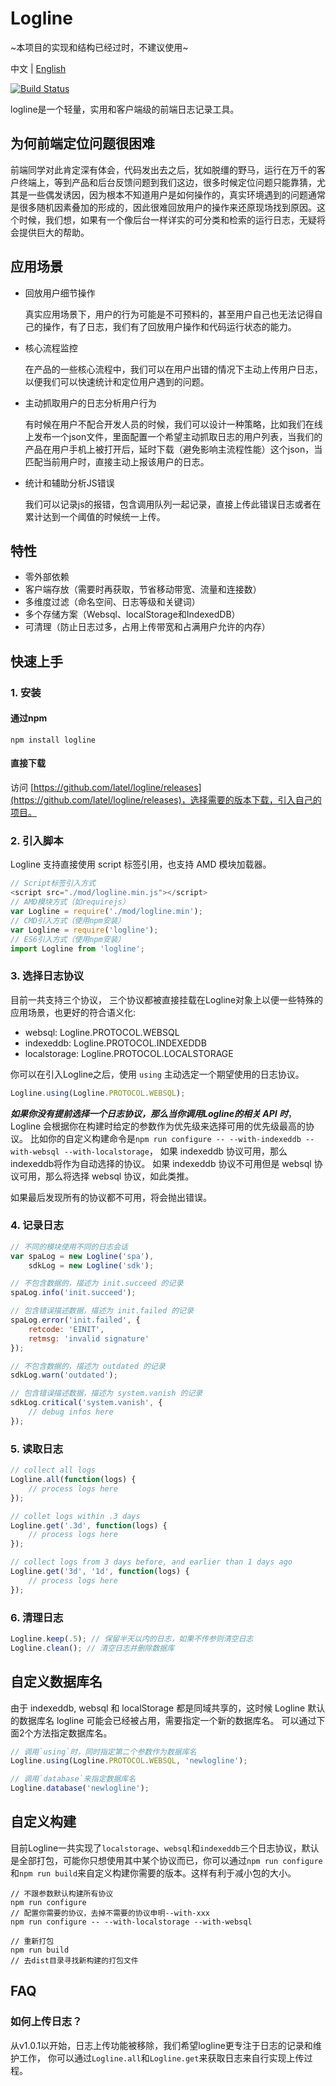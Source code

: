 Logline
=======

~本项目的实现和结构已经过时，不建议使用~

中文 | [English](https://github.com/latel/logline/blob/master/README.en_US.md)

[![Build Status][travis-image]][travis-url]

logline是一个轻量，实用和客户端级的前端日志记录工具。


为何前端定位问题很困难
-----------------
前端同学对此肯定深有体会，代码发出去之后，犹如脱缰的野马，运行在万千的客户终端上，等到产品和后台反馈问题到我们这边，很多时候定位问题只能靠猜，尤其是一些偶发诱因，因为根本不知道用户是如何操作的，真实环境遇到的问题通常是很多随机因素叠加的形成的，因此很难回放用户的操作来还原现场找到原因。这个时候，我们想，如果有一个像后台一样详实的可分类和检索的运行日志，无疑将会提供巨大的帮助。

应用场景
------

+ 回放用户细节操作

	真实应用场景下，用户的行为可能是不可预料的，甚至用户自己也无法记得自己的操作，有了日志，我们有了回放用户操作和代码运行状态的能力。

+ 核心流程监控

    在产品的一些核心流程中，我们可以在用户出错的情况下主动上传用户日志，以便我们可以快速统计和定位用户遇到的问题。

+ 主动抓取用户的日志分析用户行为

    有时候在用户不配合开发人员的时候，我们可以设计一种策略，比如我们在线上发布一个json文件，里面配置一个希望主动抓取日志的用户列表，当我们的产品在用户手机上被打开后，延时下载（避免影响主流程性能）这个json，当匹配当前用户时，直接主动上报该用户的日志。

+ 统计和辅助分析JS错误

    我们可以记录js的报错，包含调用队列一起记录，直接上传此错误日志或者在累计达到一个阈值的时候统一上传。

特性
---

+ 零外部依赖
+ 客户端存放（需要时再获取，节省移动带宽、流量和连接数）
+ 多维度过滤（命名空间、日志等级和关键词）
+ 多个存储方案（Websql、localStorage和IndexedDB）
+ 可清理（防止日志过多，占用上传带宽和占满用户允许的内存）

快速上手
------

### 1. 安装

#### 通过npm

``` shell
npm install logline
```

#### 直接下载
访问 [https://github.com/latel/logline/releases](https://github.com/latel/logline/releases)，选择需要的版本下载，引入自己的项目。


### 2. 引入脚本

Logline 支持直接使用 script 标签引用，也支持 AMD 模块加载器。

``` javascript
// Script标签引入方式
<script src="./mod/logline.min.js"></script>
// AMD模块方式（如requirejs）
var Logline = require('./mod/logline.min');
// CMD引入方式（使用npm安装）
var Logline = require('logline');
// ES6引入方式（使用npm安装）
import Logline from 'logline';
```

### 3. 选择日志协议

目前一共支持三个协议， 三个协议都被直接挂载在Logline对象上以便一些特殊的应用场景，也更好的符合语义化:

+ websql: Logline.PROTOCOL.WEBSQL
+ indexeddb: Logline.PROTOCOL.INDEXEDDB
+ localstorage: Logline.PROTOCOL.LOCALSTORAGE

你可以在引入Logline之后，使用 `using` 主动选定一个期望使用的日志协议。

``` javascript
Logline.using(Logline.PROTOCOL.WEBSQL);

```

***如果你没有提前选择一个日志协议，那么当你调用Logline的相关 API 时***，Logline 会根据你在构建时给定的参数作为优先级来选择可用的优先级最高的协议。
比如你的自定义构建命令是`npm run configure -- --with-indexeddb --with-websql --with-localstorage`，
如果 indexeddb 协议可用，那么indexeddb将作为自动选择的协议。
如果 indexeddb 协议不可用但是 websql 协议可用，那么将选择 websql 协议，如此类推。

如果最后发现所有的协议都不可用，将会抛出错误。

### 4. 记录日志

``` javascript
// 不同的模块使用不同的日志会话
var spaLog = new Logline('spa'),
	sdkLog = new Logline('sdk');

// 不包含数据的，描述为 init.succeed 的记录
spaLog.info('init.succeed');

// 包含错误描述数据，描述为 init.failed 的记录
spaLog.error('init.failed', {
	retcode: 'EINIT',
	retmsg: 'invalid signature'
});

// 不包含数据的，描述为 outdated 的记录
sdkLog.warn('outdated');

// 包含错误描述数据，描述为 system.vanish 的记录
sdkLog.critical('system.vanish', {
    // debug infos here
});
```

### 5. 读取日志

``` javascript
// collect all logs
Logline.all(function(logs) {
    // process logs here
});

// collet logs within .3 days
Logline.get('.3d', function(logs) {
    // process logs here
});

// collect logs from 3 days before, and earlier than 1 days ago
Logline.get('3d', '1d', function(logs) {
    // process logs here
});
```

### 6. 清理日志

``` javascript
Logline.keep(.5); // 保留半天以内的日志，如果不传参则清空日志
Logline.clean(); // 清空日志并删除数据库
```

自定义数据库名
---------
由于 indexeddb, websql 和 localStorage 都是同域共享的，这时候 Logline 默认的数据库名 logline 可能会已经被占用，需要指定一个新的数据库名。
可以通过下面2个方法指定数据库名。

``` javascript
// 调用`using`时，同时指定第二个参数作为数据库名
Logline.using(Logline.PROTOCOL.WEBSQL, 'newlogline');

// 调用`database`来指定数据库名
Logline.database('newlogline');
```


自定义构建
--------
目前Logline一共实现了`localstorage`、`websql`和`indexeddb`三个日志协议，默认是全部打包，可能你只想使用其中某个协议而已，你可以通过`npm run configure`和`npm run build`来自定义构建你需要的版本。这样有利于减小包的大小。

``` shell
// 不跟参数默认构建所有协议
npm run configure
// 配置你需要的协议，去掉不需要的协议申明--with-xxx
npm run configure -- --with-localstorage --with-websql

// 重新打包
npm run build
// 去dist目录寻找新构建的打包文件
```


FAQ
----

### 如何上传日志？
从v1.0.1以开始，日志上传功能被移除，我们希望logline更专注于日志的记录和维护工作，
你可以通过`Logline.all`和`Logline.get`来获取日志来自行实现上传过程。



[travis-image]: https://api.travis-ci.org/latel/logline.svg
[travis-url]: https://travis-ci.org/latel/logline
